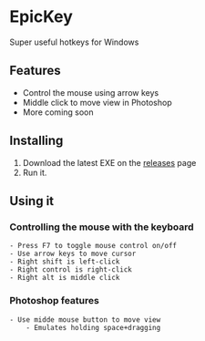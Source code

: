 

# EpicKey
Super useful hotkeys for Windows

## Features

 - Control the mouse using arrow keys
 - Middle click to move view in Photoshop
 - More coming soon

## Installing

 1. Download the latest EXE on the
    [releases](https://github.com/cukmekerb/EpicKey/releases)
    page
2. Run it.

## Using it
### Controlling the mouse with the keyboard
	- Press F7 to toggle mouse control on/off
	- Use arrow keys to move cursor
	- Right shift is left-click
	- Right control is right-click
	- Right alt is middle click 


### Photoshop features
	- Use midde mouse button to move view
		- Emulates holding space+dragging

